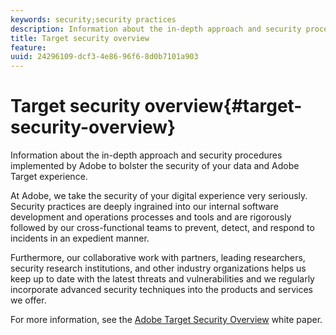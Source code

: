 ```yaml
---
keywords: security;security practices
description: Information about the in-depth approach and security procedures implemented by Adobe to bolster the security of your data and Adobe Target experience.
title: Target security overview
feature: 
uuid: 24296109-dcf3-4e86-96f6-8d0b7101a903
---
```


# Target security overview{#target-security-overview}

Information about the in-depth approach and security procedures implemented by Adobe to bolster the security of your data and Adobe Target experience.

At Adobe, we take the security of your digital experience very seriously. Security practices are deeply ingrained into our internal software development and operations processes and tools and are rigorously followed by our cross-functional teams to prevent, detect, and respond to incidents in an expedient manner.

Furthermore, our collaborative work with partners, leading researchers, security research institutions, and other industry organizations helps us keep up to date with the latest threats and vulnerabilities and we regularly incorporate advanced security techniques into the products and services we offer.

For more information, see the [Adobe Target Security Overview](https://wwwimages.adobe.com/content/dam/Adobe/en/security/pdfs/AdobeTargetSecurityOverview.pdf) white paper. 
